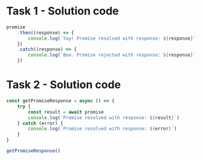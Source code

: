 # Task 1 - Solution code

```JavaScript
promise
    .then((response) => {
        console.log(`Yay! Promise resolved with response: ${response}`)
    })
    .catch((response) => {
        console.log(`Boo. Promise rejected with response: ${response}`)
    })
```

# Task 2 - Solution code

```JavaScript
const getPromiseResponse = async () => {
    try {
        const result = await promise
        console.log(`Promise resolved with response: ${result}`)
    } catch (error) {
        console.log(`Promise resolved with response: ${error}`)
    }
}

getPromiseResponse()
```

